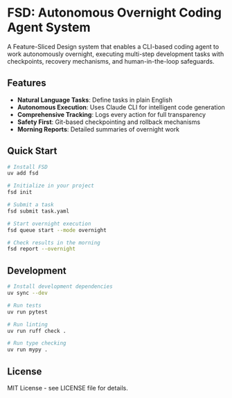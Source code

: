 # FSD: Autonomous Overnight Coding Agent System

A Feature-Sliced Design system that enables a CLI-based coding agent to work autonomously overnight, executing multi-step development tasks with checkpoints, recovery mechanisms, and human-in-the-loop safeguards.

## Features

- **Natural Language Tasks**: Define tasks in plain English
- **Autonomous Execution**: Uses Claude CLI for intelligent code generation
- **Comprehensive Tracking**: Logs every action for full transparency
- **Safety First**: Git-based checkpointing and rollback mechanisms
- **Morning Reports**: Detailed summaries of overnight work

## Quick Start

```bash
# Install FSD
uv add fsd

# Initialize in your project
fsd init

# Submit a task
fsd submit task.yaml

# Start overnight execution
fsd queue start --mode overnight

# Check results in the morning
fsd report --overnight
```

## Development

```bash
# Install development dependencies
uv sync --dev

# Run tests
uv run pytest

# Run linting
uv run ruff check .

# Run type checking
uv run mypy .
```

## License

MIT License - see LICENSE file for details.
